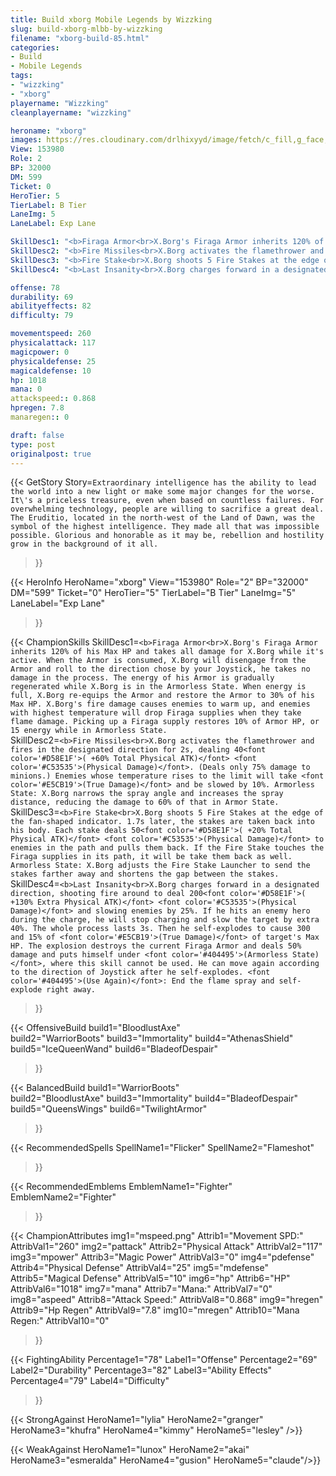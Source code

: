 ```yaml
---
title: Build xborg Mobile Legends by Wizzking
slug: build-xborg-mlbb-by-wizzking
filename: "xborg-build-85.html"
categories: 
- Build 
- Mobile Legends
tags: 
- "wizzking"
- "xborg"
playername: "Wizzking"
cleanplayername: "wizzking"

heroname: "xborg"
images: https://res.cloudinary.com/drlhixyyd/image/fetch/c_fill,g_face,f_auto/https://cdn2-build.mobagenie.my.id/p/images/banner/full/xborg.jpg
View: 153980 
Role: 2 
BP: 32000
DM: 599 
Ticket: 0 
HeroTier: 5 
TierLabel: B Tier 
LaneImg: 5
LaneLabel: Exp Lane 

SkillDesc1: "<b>Firaga Armor<br>X.Borg's Firaga Armor inherits 120% of his Max HP and takes all damage for X.Borg while it's active. When the Armor is consumed, X.Borg will disengage from the Armor and roll to the direction chose by your Joystick, he takes no damage in the process. The energy of his Armor is gradually regenerated while X.Borg is in the Armorless State. When energy is full, X.Borg re-equips the Armor and restore the Armor to 30% of his Max HP. X.Borg's fire damage causes enemies to warm up, and enemies with highest temperature will drop Firaga supplies when they take flame damage. Picking up a Firaga supply restores 10% of Armor HP, or 15 energy while in Armorless State."   
SkillDesc2: "<b>Fire Missiles<br>X.Borg activates the flamethrower and fires in the designated direction for 2s, dealing 40<font color='#D58E1F'>( +60% Total Physical ATK)</font> <font color='#C53535'>(Physical Damage)</font>. (Deals only 75% damage to minions.) Enemies whose temperature rises to the limit will take <font color='#E5CB19'>(True Damage)</font> and be slowed by 10%. Armorless State: X.Borg narrows the spray angle and increases the spray distance, reducing the damage to 60% of that in Armor State."   
SkillDesc3: "<b>Fire Stake<br>X.Borg shoots 5 Fire Stakes at the edge of the fan-shaped indicator. 1.7s later, the stakes are taken back into his body. Each stake deals 50<font color='#D58E1F'>( +20% Total Physical ATK)</font> <font color='#C53535'>(Physical Damage)</font> to enemies in the path and pulls them back. If the Fire Stake touches the Firaga supplies in its path, it will be take them back as well. Armorless State: X.Borg adjusts the Fire Stake Launcher to send the stakes farther away and shortens the gap between the stakes."   
SkillDesc4: "<b>Last Insanity<br>X.Borg charges forward in a designated direction, shooting fire around to deal 200<font color='#D58E1F'>( +130% Extra Physical ATK)</font> <font color='#C53535'>(Physical Damage)</font> and slowing enemies by 25%. If he hits an enemy hero during the charge, he will stop charging and slow the target by extra 40%. The whole process lasts 3s. Then he self-explodes to cause 300 and 15% of <font color='#E5CB19'>(True Damage)</font> of target's Max HP. The explosion destroys the current Firaga Armor and deals 50% damage and puts himself under <font color='#404495'>(Armorless State)</font>, where this skill cannot be used. He can move again according to the direction of Joystick after he self-explodes. <font color='#404495'>(Use Again)</font>: End the flame spray and self-explode right away."  

offense: 78 
durability: 69 
abilityeffects: 82 
difficulty: 79 

movementspeed: 260
physicalattack: 117
magicpower: 0
physicaldefense: 25
magicaldefense: 10
hp: 1018
mana: 0
attackspeed:: 0.868
hpregen: 7.8
manaregen:: 0

draft: false
type: post
originalpost: true
---
```



{{< GetStory 
Story=` Extraordinary intelligence has the ability to lead the world into a new light or make some major changes for the worse. It\'s a priceless treasure, even when based on countless failures. For overwhelming technology, people are willing to sacrifice a great deal. The Eruditio, located in the north-west of the Land of Dawn, was the symbol of the highest intelligence. They made all that was impossible possible. Glorious and honorable as it may be, rebellion and hostility grow in the background of it all. ` 
>}}

{{< HeroInfo 
HeroName="xborg" 
View="153980" 
Role="2" 
BP="32000" 
DM="599" 
Ticket="0" 
HeroTier="5" 
TierLabel="B Tier" 
LaneImg="5" 
LaneLabel="Exp Lane" 
>}}
 
{{< ChampionSkills 
SkillDesc1=`<b>Firaga Armor<br>X.Borg's Firaga Armor inherits 120% of his Max HP and takes all damage for X.Borg while it's active. When the Armor is consumed, X.Borg will disengage from the Armor and roll to the direction chose by your Joystick, he takes no damage in the process. The energy of his Armor is gradually regenerated while X.Borg is in the Armorless State. When energy is full, X.Borg re-equips the Armor and restore the Armor to 30% of his Max HP. X.Borg's fire damage causes enemies to warm up, and enemies with highest temperature will drop Firaga supplies when they take flame damage. Picking up a Firaga supply restores 10% of Armor HP, or 15 energy while in Armorless State.`   
SkillDesc2=`<b>Fire Missiles<br>X.Borg activates the flamethrower and fires in the designated direction for 2s, dealing 40<font color='#D58E1F'>( +60% Total Physical ATK)</font> <font color='#C53535'>(Physical Damage)</font>. (Deals only 75% damage to minions.) Enemies whose temperature rises to the limit will take <font color='#E5CB19'>(True Damage)</font> and be slowed by 10%. Armorless State: X.Borg narrows the spray angle and increases the spray distance, reducing the damage to 60% of that in Armor State.`   
SkillDesc3=`<b>Fire Stake<br>X.Borg shoots 5 Fire Stakes at the edge of the fan-shaped indicator. 1.7s later, the stakes are taken back into his body. Each stake deals 50<font color='#D58E1F'>( +20% Total Physical ATK)</font> <font color='#C53535'>(Physical Damage)</font> to enemies in the path and pulls them back. If the Fire Stake touches the Firaga supplies in its path, it will be take them back as well. Armorless State: X.Borg adjusts the Fire Stake Launcher to send the stakes farther away and shortens the gap between the stakes.`   
SkillDesc4=`<b>Last Insanity<br>X.Borg charges forward in a designated direction, shooting fire around to deal 200<font color='#D58E1F'>( +130% Extra Physical ATK)</font> <font color='#C53535'>(Physical Damage)</font> and slowing enemies by 25%. If he hits an enemy hero during the charge, he will stop charging and slow the target by extra 40%. The whole process lasts 3s. Then he self-explodes to cause 300 and 15% of <font color='#E5CB19'>(True Damage)</font> of target's Max HP. The explosion destroys the current Firaga Armor and deals 50% damage and puts himself under <font color='#404495'>(Armorless State)</font>, where this skill cannot be used. He can move again according to the direction of Joystick after he self-explodes. <font color='#404495'>(Use Again)</font>: End the flame spray and self-explode right away.`   
>}}

{{< OffensiveBuild 
build1="BloodlustAxe"  
build2="WarriorBoots" 
build3="Immortality" 
build4="AthenasShield" 
build5="IceQueenWand" 
build6="BladeofDespair" 
>}} 

{{< BalancedBuild 
build1="WarriorBoots"  
build2="BloodlustAxe" 
build3="Immortality" 
build4="BladeofDespair" 
build5="QueensWings" 
build6="TwilightArmor" 
>}}


{{< RecommendedSpells 
SpellName1="Flicker" 
SpellName2="Flameshot" 
>}}  

{{< RecommendedEmblems 
EmblemName1="Fighter" 
EmblemName2="Fighter" 
>}}   


{{< ChampionAttributes
img1="mspeed.png" Attrib1="Movement SPD:" AttribVal1="260"
img2="pattack" Attrib2="Physical Attack" AttribVal2="117"
img3="mpower" Attrib3="Magic Power" AttribVal3="0"
img4="pdefense" Attrib4="Physical Defense" AttribVal4="25"
img5="mdefense" Attrib5="Magical Defense" AttribVal5="10"
img6="hp" Attrib6="HP" AttribVal6="1018"
img7="mana" Attrib7="Mana:" AttribVal7="0"
img8="aspeed" Attrib8="Attack Speed:" AttribVal8="0.868"
img9="hregen" Attrib9="Hp Regen" AttribVal9="7.8"
img10="mregen" Attrib10="Mana Regen:" AttribVal10="0"
>}}


{{< FightingAbility
Percentage1="78" Label1="Offense"
Percentage2="69" Label2="Durability"
Percentage3="82" Label3="Ability Effects"
Percentage4="79" Label4="Difficulty"
 >}}

{{< StrongAgainst 
HeroName1="lylia"
HeroName2="granger"
HeroName3="khufra"
HeroName4="kimmy"
HeroName5="lesley"
/>}}

{{< WeakAgainst
HeroName1="lunox"
HeroName2="akai"
HeroName3="esmeralda"
HeroName4="gusion"
HeroName5="claude"/>}}
